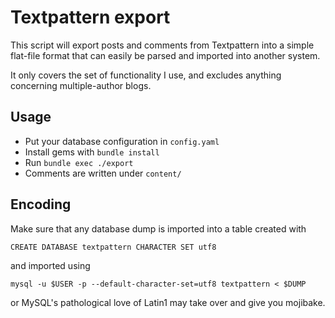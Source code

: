 Textpattern export
==================

This script will export posts and comments from Textpattern into a simple
flat-file format that can easily be parsed and imported into another system.

It only covers the set of functionality I use, and excludes anything concerning
multiple-author blogs.

Usage
-----

* Put your database configuration in `config.yaml`
* Install gems with `bundle install`
* Run `bundle exec ./export`
* Comments are written under `content/`

Encoding
--------

Make sure that any database dump is imported into a table created with

    CREATE DATABASE textpattern CHARACTER SET utf8

and imported using

    mysql -u $USER -p --default-character-set=utf8 textpattern < $DUMP

or MySQL's pathological love of Latin1 may take over and give you mojibake.
